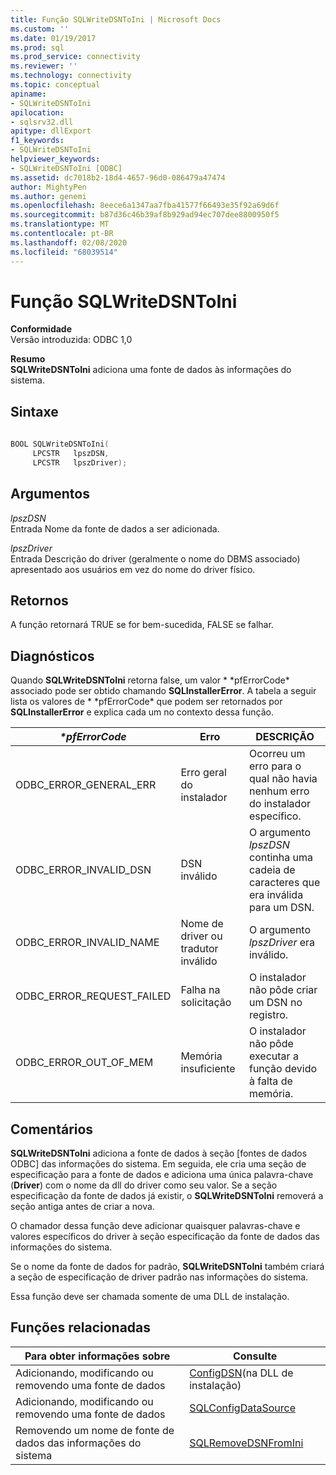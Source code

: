 ```yaml
---
title: Função SQLWriteDSNToIni | Microsoft Docs
ms.custom: ''
ms.date: 01/19/2017
ms.prod: sql
ms.prod_service: connectivity
ms.reviewer: ''
ms.technology: connectivity
ms.topic: conceptual
apiname:
- SQLWriteDSNToIni
apilocation:
- sqlsrv32.dll
apitype: dllExport
f1_keywords:
- SQLWriteDSNToIni
helpviewer_keywords:
- SQLWriteDSNToIni [ODBC]
ms.assetid: dc7018b2-18d4-4657-96d0-086479a47474
author: MightyPen
ms.author: genemi
ms.openlocfilehash: 8eece6a1347aa7fba41577f66493e35f92a69d6f
ms.sourcegitcommit: b87d36c46b39af8b929ad94ec707dee8800950f5
ms.translationtype: MT
ms.contentlocale: pt-BR
ms.lasthandoff: 02/08/2020
ms.locfileid: "68039514"
---
```

# <a name="sqlwritedsntoini-function"></a>Função SQLWriteDSNToIni
**Conformidade**  
 Versão introduzida: ODBC 1,0  
  
 **Resumo**  
 **SQLWriteDSNToIni** adiciona uma fonte de dados às informações do sistema.  
  
## <a name="syntax"></a>Sintaxe  
  
```cpp  
  
BOOL SQLWriteDSNToIni(  
     LPCSTR   lpszDSN,  
     LPCSTR   lpszDriver);  
```  
  
## <a name="arguments"></a>Argumentos  
 *lpszDSN*  
 Entrada Nome da fonte de dados a ser adicionada.  
  
 *lpszDriver*  
 Entrada Descrição do driver (geralmente o nome do DBMS associado) apresentado aos usuários em vez do nome do driver físico.  
  
## <a name="returns"></a>Retornos  
 A função retornará TRUE se for bem-sucedida, FALSE se falhar.  
  
## <a name="diagnostics"></a>Diagnósticos  
 Quando **SQLWriteDSNToIni** retorna false, um valor * \*pfErrorCode* associado pode ser obtido chamando **SQLInstallerError**. A tabela a seguir lista os valores de * \*pfErrorCode* que podem ser retornados por **SQLInstallerError** e explica cada um no contexto dessa função.  
  
|*\*pfErrorCode*|Erro|DESCRIÇÃO|  
|---------------------|-----------|-----------------|  
|ODBC_ERROR_GENERAL_ERR|Erro geral do instalador|Ocorreu um erro para o qual não havia nenhum erro do instalador específico.|  
|ODBC_ERROR_INVALID_DSN|DSN inválido|O argumento *lpszDSN* continha uma cadeia de caracteres que era inválida para um DSN.|  
|ODBC_ERROR_INVALID_NAME|Nome de driver ou tradutor inválido|O argumento *lpszDriver* era inválido.|  
|ODBC_ERROR_REQUEST_FAILED|Falha na solicitação|O instalador não pôde criar um DSN no registro.|  
|ODBC_ERROR_OUT_OF_MEM|Memória insuficiente|O instalador não pôde executar a função devido à falta de memória.|  
  
## <a name="comments"></a>Comentários  
 **SQLWriteDSNToIni** adiciona a fonte de dados à seção [fontes de dados ODBC] das informações do sistema. Em seguida, ele cria uma seção de especificação para a fonte de dados e adiciona uma única palavra-chave (**Driver**) com o nome da dll do driver como seu valor. Se a seção especificação da fonte de dados já existir, o **SQLWriteDSNToIni** removerá a seção antiga antes de criar a nova.  
  
 O chamador dessa função deve adicionar quaisquer palavras-chave e valores específicos do driver à seção especificação da fonte de dados das informações do sistema.  
  
 Se o nome da fonte de dados for padrão, **SQLWriteDSNToIni** também criará a seção de especificação de driver padrão nas informações do sistema.  
  
 Essa função deve ser chamada somente de uma DLL de instalação.  
  
## <a name="related-functions"></a>Funções relacionadas  
  
|Para obter informações sobre|Consulte|  
|---------------------------|---------|  
|Adicionando, modificando ou removendo uma fonte de dados|[ConfigDSN](../../../odbc/reference/syntax/configdsn-function.md)(na DLL de instalação)|  
|Adicionando, modificando ou removendo uma fonte de dados|[SQLConfigDataSource](../../../odbc/reference/syntax/sqlconfigdatasource-function.md)|  
|Removendo um nome de fonte de dados das informações do sistema|[SQLRemoveDSNFromIni](../../../odbc/reference/syntax/sqlremovedsnfromini-function.md)|
